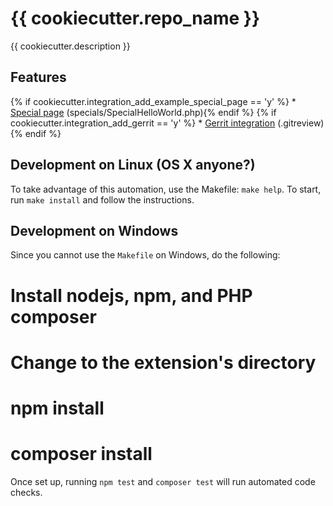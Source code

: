 # {{ cookiecutter.repo_name }}

{{ cookiecutter.description }}

## Features

{% if cookiecutter.integration_add_example_special_page == 'y' %} * [Special page](https://www.mediawiki.org/wiki/Manual:Special_pages) (specials/SpecialHelloWorld.php){% endif %}
{% if cookiecutter.integration_add_gerrit == 'y' %} * [Gerrit integration](https://www.mediawiki.org/wiki/Gerrit) (.gitreview){% endif %}

## Development on Linux (OS X anyone?)
To take advantage of this automation, use the Makefile: `make help`. To start,
run `make install` and follow the instructions.

## Development on Windows
Since you cannot use the `Makefile` on Windows, do the following:

  # Install nodejs, npm, and PHP composer
  # Change to the extension's directory
  # npm install
  # composer install

Once set up, running `npm test` and `composer test` will run automated code checks.
